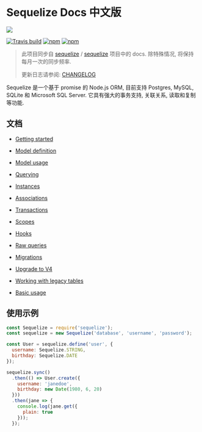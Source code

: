 # Sequelize Docs 中文版

![](http://docs.sequelizejs.com/manual/asset/logo-small.png)

[![Travis build](https://img.shields.io/travis/sequelize/sequelize/master.svg?style=flat-square)](https://travis-ci.org/sequelize/sequelize)
[![npm](https://img.shields.io/npm/dm/sequelize.svg?style=flat-square)](https://npmjs.org/package/sequelize)
[![npm](https://img.shields.io/npm/v/sequelize.svg?style=flat-square)](https://github.com/sequelize/sequelize/releases)

> 此项目同步自 [sequelize](https://github.com/sequelize) / [sequelize](https://github.com/sequelize/sequelize) 项目中的  docs. 除特殊情况, 将保持每月一次的同步频率.
> 
> 更新日志请参阅: [CHANGELOG](CHANGELOG.md)

Sequelize 是一个基于 promise 的 Node.js ORM, 目前支持 Postgres, MySQL, SQLite 和 Microsoft SQL Server. 它具有强大的事务支持, 关联关系, 读取和复制等功能.

## 文档

- [Getting started](getting-started.md)
- [Model definition](models-definition.md)
- [Model usage](models-usage.md)
- [Querying](querying.md)
- [Instances](instances.md)
- [Associations](associations.md)
- [Transactions](transactions.md)
- [Scopes](scopes.md)
- [Hooks](hooks.md)
- [Raw queries](raw-queries.md)
- [Migrations](migrations.md)
- [Upgrade to V4](upgrade-to-v4.md)
- [Working with legacy tables](legacy.md)


- [Basic usage](usage.md)

## 使用示例

```js
const Sequelize = require('sequelize');
const sequelize = new Sequelize('database', 'username', 'password');

const User = sequelize.define('user', {
  username: Sequelize.STRING,
  birthday: Sequelize.DATE
});

sequelize.sync()
  .then(() => User.create({
    username: 'janedoe',
    birthday: new Date(1980, 6, 20)
  }))
  .then(jane => {
    console.log(jane.get({
      plain: true
    }));
  });
```
